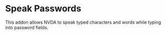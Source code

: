 # Speak Passwords
This addon allows NVDA to speak typed characters and words while typing into password fields.
